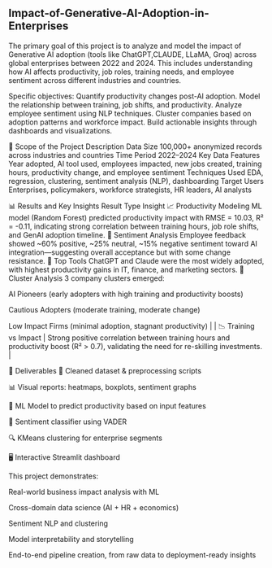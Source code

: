 ## Impact-of-Generative-AI-Adoption-in-Enterprises
The primary goal of this project is to analyze and model the impact of Generative AI adoption (tools like ChatGPT,CLAUDE, LLaMA, Groq) across global enterprises between 2022 and 2024. This includes understanding how AI affects productivity, job roles, training needs, and employee sentiment across different industries and countries.

Specific objectives:
Quantify productivity changes post-AI adoption.
Model the relationship between training, job shifts, and productivity.
Analyze employee sentiment using NLP techniques.
Cluster companies based on adoption patterns and workforce impact.
Build actionable insights through dashboards and visualizations.

🔭 Scope of the Project
Description
Data Size	100,000+ anonymized records across industries and countries
Time Period	2022–2024
Key Data Features	Year adopted, AI tool used, employees impacted, new jobs created, training hours, productivity change, and employee sentiment
Techniques Used	EDA, regression, clustering, sentiment analysis (NLP), dashboarding
Target Users	Enterprises, policymakers, workforce strategists, HR leaders, AI analysts

📊 Results and Key Insights
Result Type	Insight
📈 Productivity Modeling	ML model (Random Forest) predicted productivity impact with RMSE = 10.03, R² = -0.11, indicating strong correlation between training hours, job role shifts, and GenAI adoption timeline.
💬 Sentiment Analysis	Employee feedback showed ~60% positive, ~25% neutral, ~15% negative sentiment toward AI integration—suggesting overall acceptance but with some change resistance.
🧠 Top Tools	ChatGPT and Claude were the most widely adopted, with highest productivity gains in IT, finance, and marketing sectors.
🧪 Cluster Analysis	3 company clusters emerged:

AI Pioneers (early adopters with high training and productivity boosts)

Cautious Adopters (moderate training, moderate change)

Low Impact Firms (minimal adoption, stagnant productivity) |
| 📉 Training vs Impact | Strong positive correlation between training hours and productivity boost (R² > 0.7), validating the need for re-skilling investments. |

📌 Deliverables
📁 Cleaned dataset & preprocessing scripts

📊 Visual reports: heatmaps, boxplots, sentiment graphs

🤖 ML Model to predict productivity based on input features

💬 Sentiment classifier using VADER

🔍 KMeans clustering for enterprise segments

🖥️ Interactive Streamlit dashboard


This project demonstrates:

Real-world business impact analysis with ML

Cross-domain data science (AI + HR + economics)

Sentiment NLP and clustering

Model interpretability and storytelling

End-to-end pipeline creation, from raw data to deployment-ready insights

